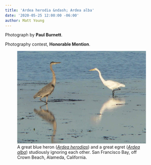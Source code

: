 ```yaml
---
title: 'Ardea herodia &ndash; Ardea alba'
date: '2020-05-25 12:00:00 -06:00'
author: Matt Young
---
```


Photograph by **Paul Burnett**.

Photography contest, **Honorable Mention**.

<figure>
<img src="/uploads/2020/Burnett.Heron.Egret.jpg" alt="Heron and egret"/>
<figcaption>A great blue heron (<i><a href="https://en.wikipedia.org/wiki/Great_blue_heron">Ardea herodias</a></i>) and a great egret (<i><a href="https://en.wikipedia.org/wiki/Great_egret">Ardea alba</a></i>)
studiously ignoring each other. San Francisco Bay, off Crown Beach, Alameda, California.
</figcaption>
</figure>
